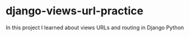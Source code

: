 # django-views-url-practice
<p> In this project I learned about views URLs and routing in Django Python</p>
